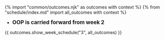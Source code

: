 {% import "common/outcomes.njk" as outcomes with context %}
{% from "schedule/index.md" import all_outcomes with context %}

* <big>****OOP is carried forward from week 2****</big>

{{ outcomes.show_week_schedule("3", all_outcomes) }}